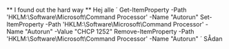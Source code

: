 ** I found out the hard way **
Hej alle
´
Get-ItemProperty -Path 'HKLM:\Software\Microsoft\Command Processor' -Name "Autorun" 
Set-ItemProperty -Path 'HKLM:\Software\Microsoft\Command Processor' -Name "Autorun" -Value "CHCP 1252"
Remove-ItemProperty -Path 'HKLM:\Software\Microsoft\Command Processor' -Name "Autorun" 
´
SÅdan
